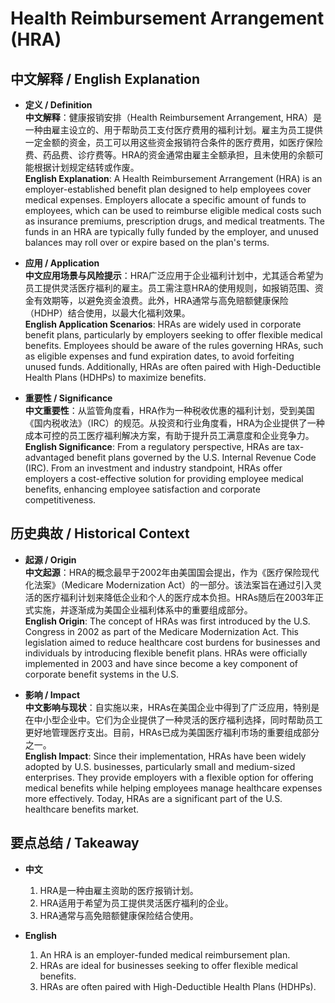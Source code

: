 # Health Reimbursement Arrangement (HRA)

## 中文解释 / English Explanation

* **定义 / Definition**  
  **中文解释**：健康报销安排（Health Reimbursement Arrangement, HRA）是一种由雇主设立的、用于帮助员工支付医疗费用的福利计划。雇主为员工提供一定金额的资金，员工可以用这些资金报销符合条件的医疗费用，如医疗保险费、药品费、诊疗费等。HRA的资金通常由雇主全额承担，且未使用的余额可能根据计划规定结转或作废。  
  **English Explanation**: A Health Reimbursement Arrangement (HRA) is an employer-established benefit plan designed to help employees cover medical expenses. Employers allocate a specific amount of funds to employees, which can be used to reimburse eligible medical costs such as insurance premiums, prescription drugs, and medical treatments. The funds in an HRA are typically fully funded by the employer, and unused balances may roll over or expire based on the plan's terms.

* **应用 / Application**  
  **中文应用场景与风险提示**：HRA广泛应用于企业福利计划中，尤其适合希望为员工提供灵活医疗福利的雇主。员工需注意HRA的使用规则，如报销范围、资金有效期等，以避免资金浪费。此外，HRA通常与高免赔额健康保险（HDHP）结合使用，以最大化福利效果。  
  **English Application Scenarios**: HRAs are widely used in corporate benefit plans, particularly by employers seeking to offer flexible medical benefits. Employees should be aware of the rules governing HRAs, such as eligible expenses and fund expiration dates, to avoid forfeiting unused funds. Additionally, HRAs are often paired with High-Deductible Health Plans (HDHPs) to maximize benefits.

* **重要性 / Significance**  
  **中文重要性**：从监管角度看，HRA作为一种税收优惠的福利计划，受到美国《国内税收法》（IRC）的规范。从投资和行业角度看，HRA为企业提供了一种成本可控的员工医疗福利解决方案，有助于提升员工满意度和企业竞争力。  
  **English Significance**: From a regulatory perspective, HRAs are tax-advantaged benefit plans governed by the U.S. Internal Revenue Code (IRC). From an investment and industry standpoint, HRAs offer employers a cost-effective solution for providing employee medical benefits, enhancing employee satisfaction and corporate competitiveness.

## 历史典故 / Historical Context

* **起源 / Origin**  
  **中文起源**：HRA的概念最早于2002年由美国国会提出，作为《医疗保险现代化法案》（Medicare Modernization Act）的一部分。该法案旨在通过引入灵活的医疗福利计划来降低企业和个人的医疗成本负担。HRAs随后在2003年正式实施，并逐渐成为美国企业福利体系中的重要组成部分。  
  **English Origin**: The concept of HRAs was first introduced by the U.S. Congress in 2002 as part of the Medicare Modernization Act. This legislation aimed to reduce healthcare cost burdens for businesses and individuals by introducing flexible benefit plans. HRAs were officially implemented in 2003 and have since become a key component of corporate benefit systems in the U.S.

* **影响 / Impact**  
  **中文影响与现状**：自实施以来，HRAs在美国企业中得到了广泛应用，特别是在中小型企业中。它们为企业提供了一种灵活的医疗福利选择，同时帮助员工更好地管理医疗支出。目前，HRAs已成为美国医疗福利市场的重要组成部分之一。  
  **English Impact**: Since their implementation, HRAs have been widely adopted by U.S. businesses, particularly small and medium-sized enterprises. They provide employers with a flexible option for offering medical benefits while helping employees manage healthcare expenses more effectively. Today, HRAs are a significant part of the U.S. healthcare benefits market.

## 要点总结 / Takeaway

* **中文**  
  1. HRA是一种由雇主资助的医疗报销计划。
  2. HRA适用于希望为员工提供灵活医疗福利的企业。
  3. HRA通常与高免赔额健康保险结合使用。

* **English**  
  1. An HRA is an employer-funded medical reimbursement plan.
  2. HRAs are ideal for businesses seeking to offer flexible medical benefits.
  3. HRAs are often paired with High-Deductible Health Plans (HDHPs).